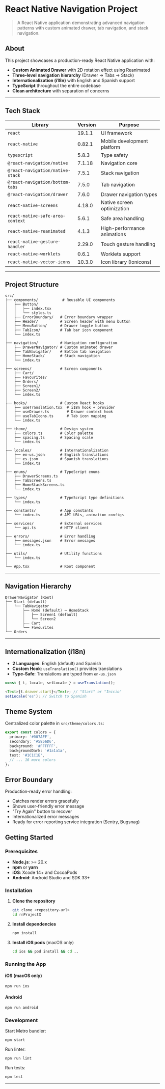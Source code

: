 # React Native Navigation Project

> A React Native application demonstrating advanced navigation patterns with custom animated drawer, tab navigation, and stack navigation.

## About

This project showcases a production-ready React Native application with:

- **Custom Animated Drawer** with 2D rotation effect using Reanimated
- **Three-level navigation hierarchy** (Drawer → Tabs → Stack)
- **Internationalization (i18n)** with English and Spanish support
- **TypeScript** throughout the entire codebase
- **Clean architecture** with separation of concerns

---

## Tech Stack

| Library                          | Version | Purpose                     |
| -------------------------------- | ------- | --------------------------- |
| `react`                          | 19.1.1  | UI framework                |
| `react-native`                   | 0.82.1  | Mobile development platform |
| `typescript`                     | 5.8.3   | Type safety                 |
| `@react-navigation/native`       | 7.1.18  | Navigation core             |
| `@react-navigation/native-stack` | 7.5.1   | Stack navigation            |
| `@react-navigation/bottom-tabs`  | 7.5.0   | Tab navigation              |
| `@react-navigation/drawer`       | 7.6.0   | Drawer navigation types     |
| `react-native-screens`           | 4.18.0  | Native screen optimization  |
| `react-native-safe-area-context` | 5.6.1   | Safe area handling          |
| `react-native-reanimated`        | 4.1.3   | High-performance animations |
| `react-native-gesture-handler`   | 2.29.0  | Touch gesture handling      |
| `react-native-worklets`          | 0.6.1   | Worklets support            |
| `react-native-vector-icons`      | 10.3.0  | Icon library (Ionicons)     |

---

## Project Structure

```
src/
├── components/           # Reusable UI components
│   ├── Button/
│   │   ├── index.tsx
│   │   └── styles.ts
│   ├── ErrorBoundary/   # Error boundary wrapper
│   ├── Header/          # Screen header with menu button
│   ├── MenuButton/      # Drawer toggle button
│   ├── TabIcon/         # Tab bar icon component
│   └── index.ts
│
├── navigation/          # Navigation configuration
│   ├── DrawerNavigator/ # Custom animated drawer
│   ├── TabNavigator/    # Bottom tab navigation
│   ├── HomeStack/       # Stack navigation
│   └── index.ts
│
├── screens/             # Screen components
│   ├── Cart/
│   ├── Favourites/
│   ├── Orders/
│   ├── Screen1/
│   ├── Screen2/
│   └── index.ts
│
├── hooks/               # Custom React hooks
│   ├── useTranslation.tsx  # i18n hook + provider
│   ├── useDrawer.ts        # Drawer context hook
│   ├── useTabIcons.ts      # Tab icon mapping
│   └── index.ts
│
├── theme/               # Design system
│   ├── colors.ts        # Color palette
│   ├── spacing.ts       # Spacing scale
│   └── index.ts
│
├── locales/             # Internationalization
│   ├── en-us.json       # English translations
│   ├── es.json          # Spanish translations
│   └── index.ts
│
├── enums/               # TypeScript enums
│   ├── DrawerScreens.ts
│   ├── TabScreens.ts
│   ├── HomeStackScreens.ts
│   └── index.ts
│
├── types/               # TypeScript type definitions
│   └── index.ts
│
├── constants/           # App constants
│   └── index.ts         # API URLs, animation configs
│
├── services/            # External services
│   └── api.ts           # HTTP client
│
├── errors/              # Error handling
│   ├── messages.json    # Error messages
│   └── index.ts
│
├── utils/               # Utility functions
│   └── index.ts
│
└── App.tsx              # Root component
```

---

## Navigation Hierarchy

```
DrawerNavigator (Root)
├── Start (default)
│   └── TabNavigator
│       ├── Home (default) → HomeStack
│       │   ├── Screen1 (default)
│       │   └── Screen2
│       ├── Cart
│       └── Favourites
└── Orders
```

---

## Internationalization (i18n)

- **2 Languages**: English (default) and Spanish
- **Custom Hook**: `useTranslation()` provides translations
- **Type-Safe**: Translations are typed from `en-us.json`

```typescript
const { t, locale, setLocale } = useTranslation();

<Text>{t.drawer.start}</Text>; // "Start" or "Inicio"
setLocale('es'); // Switch to Spanish
```

## Theme System

Centralized color palette in `src/theme/colors.ts`:

```typescript
export const colors = {
  primary: '#007AFF',
  secondary: '#5856D6',
  background: '#FFFFFF',
  backgroundDark: '#1a1a1a',
  text: '#1C1C1E',
  // ... 16 more colors
};
```

## Error Boundary

Production-ready error handling:

- Catches render errors gracefully
- Shows user-friendly error message
- "Try Again" button to recover
- Internationalized error messages
- Ready for error reporting service integration (Sentry, Bugsnag)

## Getting Started

### Prerequisites

- **Node.js**: >= 20.x
- **npm** or **yarn**
- **iOS**: Xcode 14+ and CocoaPods
- **Android**: Android Studio and SDK 33+

### Installation

1. **Clone the repository**

   ```bash
   git clone <repository-url>
   cd rnProjectX
   ```

2. **Install dependencies**

   ```bash
   npm install
   ```

3. **Install iOS pods** (macOS only)
   ```bash
   cd ios && pod install && cd ..
   ```

### Running the App

#### iOS (macOS only)

```bash
npm run ios
```

#### Android

```bash
npm run android
```

### Development

Start Metro bundler:

```bash
npm start
```

Run linter:

```bash
npm run lint
```

Run tests:

```bash
npm test
```

---
